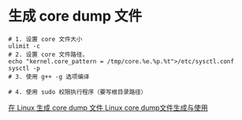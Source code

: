 # 生成 core dump 文件
```shell
# 1. 设置 core 文件大小
ulimit -c
# 2. 设置 core 文件路径，
echo "kernel.core_pattern = /tmp/core.%e.%p.%t">/etc/sysctl.conf
sysctl -p
# 3. 使用 g++ -g 选项编译

# 4. 使用 sudo 权限执行程序（要写根目录路径）
```

[在 Linux 生成 core dump 文件 ](senlinzhan.github.io/2017/12/31/coredump/)
[Linux core dump文件生成与使用](https://www.cnblogs.com/lsdb/p/12192768.html)